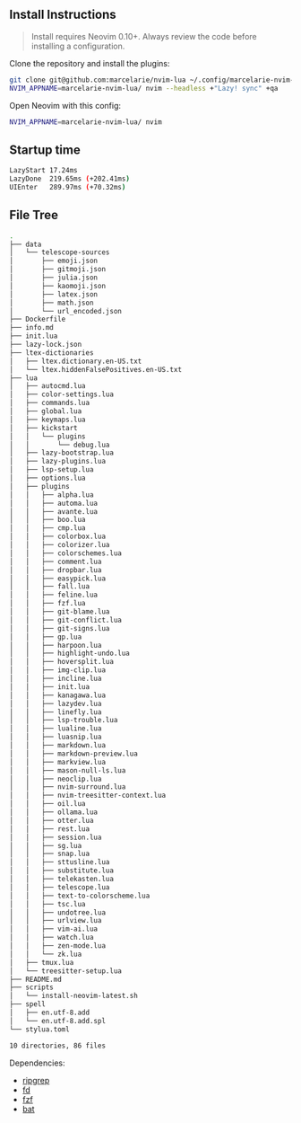 ## Install Instructions

> Install requires Neovim 0.10+. Always review the code before installing a configuration.

Clone the repository and install the plugins:

```bash
git clone git@github.com:marcelarie/nvim-lua ~/.config/marcelarie-nvim-lua
NVIM_APPNAME=marcelarie-nvim-lua/ nvim --headless +"Lazy! sync" +qa
```

Open Neovim with this config:

```bash
NVIM_APPNAME=marcelarie-nvim-lua/ nvim
```

## Startup time

```bash
LazyStart 17.24ms
LazyDone  219.65ms (+202.41ms)
UIEnter   289.97ms (+70.32ms)
```

## File Tree

```bash
.
├── data
│   └── telescope-sources
│       ├── emoji.json
│       ├── gitmoji.json
│       ├── julia.json
│       ├── kaomoji.json
│       ├── latex.json
│       ├── math.json
│       └── url_encoded.json
├── Dockerfile
├── info.md
├── init.lua
├── lazy-lock.json
├── ltex-dictionaries
│   ├── ltex.dictionary.en-US.txt
│   └── ltex.hiddenFalsePositives.en-US.txt
├── lua
│   ├── autocmd.lua
│   ├── color-settings.lua
│   ├── commands.lua
│   ├── global.lua
│   ├── keymaps.lua
│   ├── kickstart
│   │   └── plugins
│   │       └── debug.lua
│   ├── lazy-bootstrap.lua
│   ├── lazy-plugins.lua
│   ├── lsp-setup.lua
│   ├── options.lua
│   ├── plugins
│   │   ├── alpha.lua
│   │   ├── automa.lua
│   │   ├── avante.lua
│   │   ├── boo.lua
│   │   ├── cmp.lua
│   │   ├── colorbox.lua
│   │   ├── colorizer.lua
│   │   ├── colorschemes.lua
│   │   ├── comment.lua
│   │   ├── dropbar.lua
│   │   ├── easypick.lua
│   │   ├── fall.lua
│   │   ├── feline.lua
│   │   ├── fzf.lua
│   │   ├── git-blame.lua
│   │   ├── git-conflict.lua
│   │   ├── git-signs.lua
│   │   ├── gp.lua
│   │   ├── harpoon.lua
│   │   ├── highlight-undo.lua
│   │   ├── hoversplit.lua
│   │   ├── img-clip.lua
│   │   ├── incline.lua
│   │   ├── init.lua
│   │   ├── kanagawa.lua
│   │   ├── lazydev.lua
│   │   ├── linefly.lua
│   │   ├── lsp-trouble.lua
│   │   ├── lualine.lua
│   │   ├── luasnip.lua
│   │   ├── markdown.lua
│   │   ├── markdown-preview.lua
│   │   ├── markview.lua
│   │   ├── mason-null-ls.lua
│   │   ├── neoclip.lua
│   │   ├── nvim-surround.lua
│   │   ├── nvim-treesitter-context.lua
│   │   ├── oil.lua
│   │   ├── ollama.lua
│   │   ├── otter.lua
│   │   ├── rest.lua
│   │   ├── session.lua
│   │   ├── sg.lua
│   │   ├── snap.lua
│   │   ├── sttusline.lua
│   │   ├── substitute.lua
│   │   ├── telekasten.lua
│   │   ├── telescope.lua
│   │   ├── text-to-colorscheme.lua
│   │   ├── tsc.lua
│   │   ├── undotree.lua
│   │   ├── urlview.lua
│   │   ├── vim-ai.lua
│   │   ├── watch.lua
│   │   ├── zen-mode.lua
│   │   └── zk.lua
│   ├── tmux.lua
│   └── treesitter-setup.lua
├── README.md
├── scripts
│   └── install-neovim-latest.sh
├── spell
│   ├── en.utf-8.add
│   └── en.utf-8.add.spl
└── stylua.toml

10 directories, 86 files
```

Dependencies:
- [ripgrep](https://github.com/BurntSushi/ripgrep)
- [fd](https://github.com/sharkdp/fd)
- [fzf](https://github.com/junegunn/fzf)
- [bat](https://githubn.com/sharkdp/bat)
